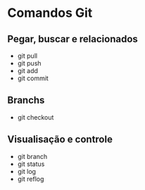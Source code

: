 # Comandos Git

## Pegar, buscar e relacionados
* git pull
* git push
* git add
* git commit

## Branchs
- git checkout
## Visualisação e controle
- git branch
- git status
- git log
- git reflog